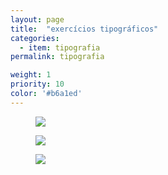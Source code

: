 ```yaml
---
layout: page
title:  "exercícios tipográficos"
categories:
  - item: tipografia
permalink: tipografia

weight: 1
priority: 10
color: '#b6a1ed'
---
```


<figure><img src="{{ site.baseurl }}/assets/tipografia/composicao2.jpg"/></figure>
<figure><img class="left-align" src="{{ site.baseurl }}/assets/tipografia/tipo_grid.jpg"/></figure>
<figure><img class="left-align" src="{{ site.baseurl }}/assets/tipografia/proj_tipografia.jpg"/></figure>

